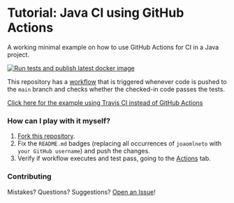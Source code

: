 # Tutorial: Java CI using GitHub Actions
A working minimal example on how to use GitHub Actions for CI in a Java project.

[![Run tests and publish latest docker image](https://github.com/joaomlneto/github-ci-tutorial-java/actions/workflows/run-maven-tests-on-push.yml/badge.svg)](https://github.com/joaomlneto/github-ci-tutorial-java/actions/workflows/run-maven-tests-on-push.yml)

This repository has a [workflow](.github/workflows/run-maven-tests-on-push.yaml) that is triggered whenever code is pushed to the `main` branch and checks whether the checked-in code passes the tests.

[Click here for the example using Travis CI instead of GitHub Actions](https://github.com/joaomlneto/travis-ci-tutorial-java)

### How can I play with it myself?
1. [Fork this repository](https://github.com/joaomlneto/github-ci-tutorial-java/fork).
2. Fix the `README.md` badges (replacing all occurrences of `joaomlneto` with `your GitHub username`) and push the changes.
3. Verify if workflow executes and test pass, going to the [Actions](https://github.com/joaomlneto/github-ci-tutorial-java/actions) tab.

### Contributing
Mistakes? Questions? Suggestions?
[Open an Issue](https://github.com/joaomlneto/github-ci-tutorial-java/issues/new)!
